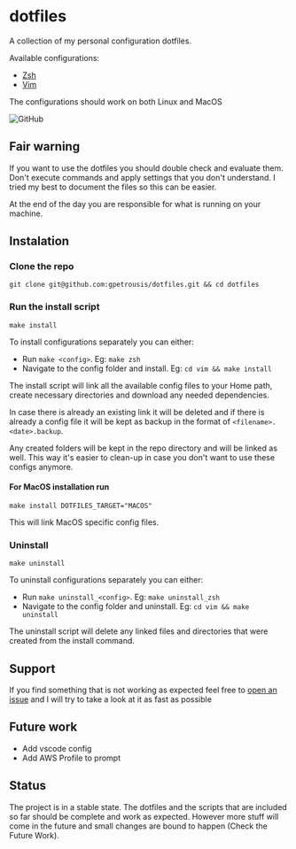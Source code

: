 # dotfiles
A collection of my personal configuration dotfiles.

Available configurations:
- [Zsh](zsh/)
- [Vim](vim/)

The configurations should work on both Linux and MacOS

![GitHub](https://img.shields.io/github/license/gpetrousis/dotfiles.svg)

## Fair warning
If you want to use the dotfiles you should double check and evaluate them. Don't execute commands and apply settings that you don't understand. I tried my best to document the files so this can be easier.

At the end of the day you are responsible for what is running on your machine.

## Instalation
### Clone the repo
`git clone git@github.com:gpetrousis/dotfiles.git && cd dotfiles`

### Run the install script
`make install`

To install configurations separately you can either:
- Run `make <config>`. Eg: `make zsh`
- Navigate to the config folder and install. Eg: `cd vim && make install`

The install script will link all the available config files to your Home path, create necessary directories and download any needed dependencies.

In case there is already an existing link it will be deleted and if there is already a config file it will be kept as backup in the format of `<filename>.<date>.backup`.

Any created folders will be kept in the repo directory and will be linked as well. This way it's easier to clean-up in case you don't want to use these configs anymore.

#### For MacOS installation run
`make install DOTFILES_TARGET="MACOS"`

This will link MacOS specific config files.

### Uninstall
`make uninstall`

To uninstall configurations separately you can either:
- Run `make uninstall_<config>`. Eg: `make uninstall_zsh`
- Navigate to the config folder and uninstall. Eg: `cd vim && make uninstall`

The uninstall script will delete any linked files and directories that were created from the install command.

## Support
If you find something that is not working as expected feel free to [open an issue](https://github.com/gpetrousis/dotfiles/issues) and I will try to take a look at it as fast as possible

## Future work
- Add vscode config
- Add AWS Profile to prompt

## Status
The project is in a stable state.
The dotfiles and the scripts that are included so far should be complete and work as expected.
However more stuff will come in the future and small changes are bound to happen (Check the Future Work).